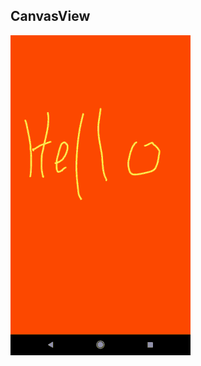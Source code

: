 ## CanvasView

![CustomEditText image](https://github.com/lexa-vic/Android-Custom-View/blob/master/CanvasExample/art/CanvasViewResized.gif)
